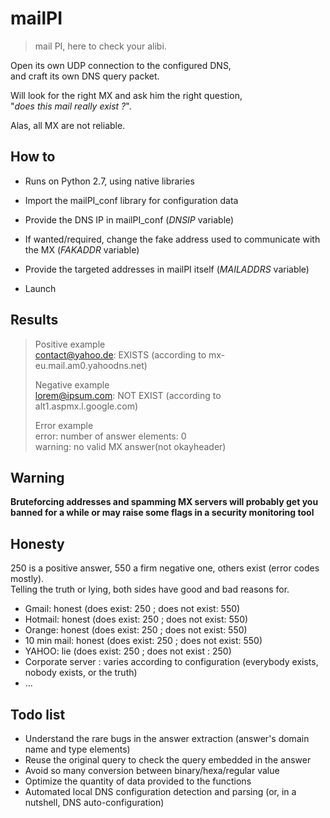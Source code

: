 mailPI
======

> mail PI, here to check your alibi.
  
Open its own UDP connection to the configured DNS,  
and craft its own DNS query packet.  
  
Will look for the right MX and ask him the right question,  
"*does this mail really exist ?*".  
  
Alas, all MX are not reliable.

How to
------

- Runs on Python 2.7, using native libraries
- Import the mailPI_conf library for configuration data

- Provide the DNS IP in mailPI_conf (*DNSIP* variable)
- If wanted/required, change the fake address used to communicate with the MX (*FAKADDR* variable)
- Provide the targeted addresses in mailPI itself (*MAILADDRS* variable)
- Launch

Results
-------

> Positive example  
> contact@yahoo.de: EXISTS (according to mx-eu.mail.am0.yahoodns.net) 
>  
> Negative example  
> lorem@ipsum.com: NOT EXIST (according to alt1.aspmx.l.google.com)  
>  
> Error example  
> error: number of answer elements: 0  
> warning: no valid MX answer(not okayheader)

Warning
-------

**Bruteforcing addresses and spamming MX servers will probably get you banned for a while or may raise some flags in a security monitoring tool**

Honesty
-------

250 is a positive answer, 550 a firm negative one, others exist (error codes mostly).  
Telling the truth or lying, both sides have good and bad reasons for.

- Gmail: honest  (does exist: 250 ; does not exist: 550)
- Hotmail: honest (does exist: 250 ; does not exist: 550)
- Orange: honest (does exist: 250 ; does not exist: 550)
- 10 min mail: honest (does exist: 250 ; does not exist: 550)
- YAHOO: lie (does exist: 250 ; does not exist : 250)
- Corporate server : varies according to configuration (everybody exists, nobody exists, or the truth)
- ...

Todo list
---------

- Understand the rare bugs in the answer extraction (answer's domain name and type elements)
- Reuse the original query to check the query embedded in the answer
- Avoid so many conversion between binary/hexa/regular value
- Optimize the quantity of data provided to the functions
- Automated local DNS configuration detection and parsing (or, in a nutshell, DNS auto-configuration)
